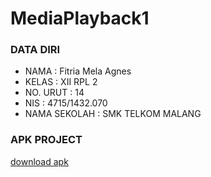 # MediaPlayback1

### DATA DIRI
- NAMA          : Fitria Mela Agnes
- KELAS         : XII RPL 2
- NO. URUT      : 14
- NIS           : 4715/1432.070
- NAMA SEKOLAH  : SMK TELKOM MALANG

### APK PROJECT
[download apk](https://drive.google.com/open?id=0Bz8w0f9oRMgsdXJnQWlJZDlGUjA)
